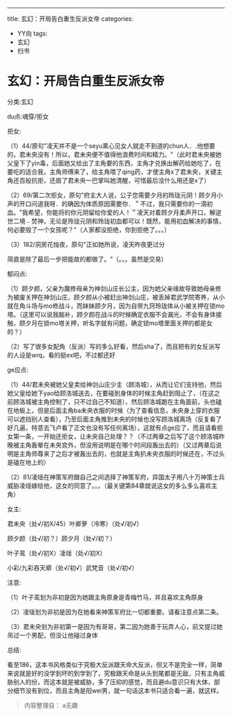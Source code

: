 ---
title: 玄幻：开局告白重生反派女帝
categories:
- YY向
tags:
- 玄幻
- 扫书
# 玄幻：开局告白重生反派女帝
分类:玄幻

du点:魂穿/拒女

拒女:

（1）44/原句"凌天并不是一个seyu熏心见女人就走不到道的chun人．.他想要的，君未央没有！所以，君未央便不值得他浪费时间和精力。"（此时君未央被她父皇下了yin毒，后面她又给出了主角要的东西，主角才兑换出解药给她吃了，在要吃的适合我，主角师傅来了，给主角喂了qing药，才使主角x了君未央，关键主角还百般抗拒，还扇了君未央一巴掌叫她清醒，可惜最后没什么用还是x了）

（2）69/第二次拒女，原句"府主大人说，公子您需要夕月的玲珑元阴！顾夕月小声的开口问道我呀．的确因为体质原因需要你．＂不过，我只需要你的一滴初血。"我希望，你能将的你元阴留给你爱的人！＂凌天对着顾夕月柔声开口，解逆世二境﹣焚神，无论是玲珑元阴和玲珑初血都可以！既然，能用初血解决的事情，何必要毁了一个女孩呢？"（人家都没拒绝，你到拒绝了。。。）

（3）182/洞房花烛夜，原句"正如她所说，凌天昨夜更过分

简直是除了最后一步把能故的都做了。"（。。。虽然是交易）

郁闷点:

（1）顾夕颜，父亲为魔修母亲为神剑山庄长公主，因为她父亲缘故导致她母亲修为被废关押在神剑山庄，顾夕颜从小被赶出神剑山庄，被丢掉君武学院寄养，从小就在角斗场与mo修战斗，而妹妹顾夕月，因为自带九窍玲珑体从小被关押在锁mo塔。（这里可以说我脑补，顾夕颜在战斗的时候确定衣服不会漏光，不会有身体接触，顾夕月在锁mo塔关押，听名字就有问题，确定锁mo塔里面关押的都是女的？）

（2）写了很多女配角（反派）写的多么好看，然后sha了，而且把有的女反派写的人设是wrq，看的挺ex吧，不过都还好

ge应点:

（1）44/君未央被她父皇卖给神剑山庄少主（顾洛城），从而让它们支持他，然后她父皇给她下yao给顾洛城送去，在要碰到身体的时候主角赶到阻止了，（在这之前顾洛城被主角控制了，只不过自己不知道），然后顾洛城跪在主角面前，头也磕在地板上，但是后面主角ba未央衣服的时候（为了查看信息，未央身上穿的衣服可以遮挡别人查看），乃至后面主角推到未央的时候也没写顾洛城离场（反复看了好几遍，特意去飞卢看了正文也没有写任何离场），这就有点ge应了，而且请看拒女第一条，一开始还拒女，让未央自己处理？？（不过两章之后写了这个顾洛城昨晚被主角轰晕在未央宫外，但没用说明是在哪个时间段轰出去的）（又过两章后说明是主角师尊来了之后才被轰出去的，也就是主角扒未央衣服的时候还在，不过头是磕在地上的）

（2）81/凌瑶在神策军府跟自己之间选择了神策军府，异国太子用八十万神策士兵威胁凌瑶嫁给他，这女的同意了。。。（最关键第84章就说这女的多么多么喜欢主角）

女主:

君未央（处√/初X/45）叶卿萝（冷寒）（处√/初√）

顾夕颜（处√/初？）顾夕月（处√/初？）

叶子鸾（处√/初X）凌瑶（处√/初X）

小彩/九彩吞天蟒（处√/初√）武梵音（处√/初√）

注意:

（1）叶子鸾划为非初是因为她跟主角原身是青梅竹马，并且喜欢主角原身

（2）凌瑶划为非初是因为在她看来神策军府比一切都重要。请看注意点第二条。

（3）君未央划为非初第一是因为有哥哥，第二因为她善于玩弄人心，前文提过她吊过一个男配，但没让他碰过身体

总结:

看至186，这本书风格类似于究极大反派跟天命大反派，但又不是完全一样，简单来说就是好的没学到坏的到学到了，究极跟天命是从头到尾都是无敌，只有主角威胁别人的份，而这本就是被威胁，多了压抑的感觉，而且避du意识只有大体，部分细节没有到位，而且主角是阳wei男，就一句话这本书只适合看一遍，就这样。


> 内容整理自： a无趣